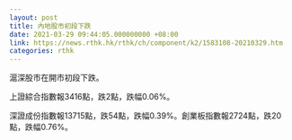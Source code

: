 ```yaml
---
layout: post
title: 內地股市初段下跌
date: 2021-03-29 09:44:05.000000000 +08:00
link: https://news.rthk.hk/rthk/ch/component/k2/1583108-20210329.htm
categories: rthk
---
```


滬深股市在開市初段下跌。

上證綜合指數報3416點，跌2點，跌幅0.06%。

深證成份指數報13715點，跌54點，跌幅0.39%。創業板指數報2724點，跌20點，跌幅0.76%。
